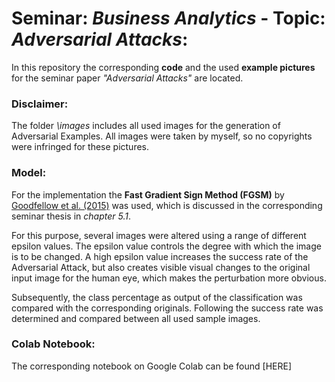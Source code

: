 # Seminar: _Business Analytics_  -  Topic: _Adversarial Attacks_: 
In this repository the corresponding __code__ and the used __example pictures__ for the seminar paper _"Adversarial Attacks"_ are located.

###  Disclaimer: 
The folder _\images_ includes all used images for the generation of Adversarial Examples.
All images were taken by myself, so no copyrights were infringed for these pictures.

### Model:

For the implementation the __Fast Gradient Sign Method (FGSM)__ by [Goodfellow et al. (2015)](https://arxiv.org/abs/1412.6572) was used, which is discussed in the corresponding seminar thesis in _chapter 5.1_.

For this purpose, several images were altered using a range of different epsilon values. The epsilon value controls the degree with which the image is to be changed. A high epsilon value increases the success rate of the Adversarial Attack, but also creates visible visual changes to the original input image for the human eye, which makes the perturbation more obvious.

Subsequently, the class percentage as output of the classification was compared with the corresponding originals. Following the success rate was determined and compared between all used sample images.

### Colab Notebook:
The corresponding notebook on Google Colab can be found [HERE]
